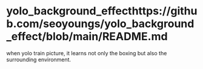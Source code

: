 # yolo_background_effecthttps://github.com/seoyoungs/yolo_background_effect/blob/main/README.md
when yolo train picture, it learns not only the boxing but also the surrounding environment.

